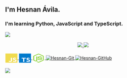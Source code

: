 ## I'm Hesnan Ávila.
### I'm learning Python, JavaScript and TypeScript.

![](https://komarev.com/ghpvc/?username=avilahesnan&color=blueviolet)

<div align="center">
  <a href="https://github.com/avilahesnan">
  <img height="150em"  src="https://github-readme-stats.vercel.app/api?username=avilahesnan&show_icons=true&theme=dracula&include_all_commits=true&count_private=true"/>
  <img height="150em"  src="https://github-readme-stats.vercel.app/api/top-langs/?username=avilahesnan&layout=compact&langs_count=21&theme=dracula"/>
</div>

<div style="display: flex, justify-content: space-between, align-itens: center"><br>
  <img align="center" alt="Hesnan-Js" height="30" width="40" src="https://raw.githubusercontent.com/devicons/devicon/master/icons/javascript/javascript-plain.svg">
  <img align="center" alt="Hesnan-TS" height="30" width="40" src="https://raw.githubusercontent.com/devicons/devicon/master/icons/typescript/typescript-plain.svg">
  <img align="center" alt="Hesnan-node" height="30" width="40" src="https://raw.githubusercontent.com/devicons/devicon/master/icons/nodejs/nodejs-original.svg">
  <img align="center" alt="Hesnan-Git" height="30" width="40" src="https://icongr.am/devicon/git-plain.svg?size=148&color=cd23c7">
  <img align="center" alt="Hesnan-GitHub" height="30" width="40" src="https://cdn-icons-png.flaticon.com/512/733/733553.png">  
</div>
  
<div> 
    <br/>
  <a href = "mailto:avilahesnan@gmail.com"><img src="https://img.shields.io/badge/-Gmail-%23333?style=for-the-badge&logo=gmail&logoColor=white" target="_blank"></a>
<!--   <a href="https://www.linkedin.com/in/fabrício-souza-fullstack/" target="_blank"><img src="https://img.shields.io/badge/-LinkedIn-%230077B5?style=for-the-badge&logo=linkedin&logoColor=white" target="_blank"></a>  -->
</div>

